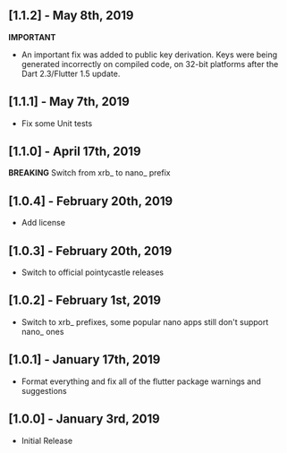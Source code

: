 ## [1.1.2] - May 8th, 2019

**IMPORTANT**

* An important fix was added to public key derivation. Keys were being generated incorrectly on compiled code, on 32-bit platforms after the Dart 2.3/Flutter 1.5 update.

## [1.1.1] - May 7th, 2019

* Fix some Unit tests

## [1.1.0] - April 17th, 2019

**BREAKING**
Switch from xrb_ to nano_ prefix

## [1.0.4] - February 20th, 2019

* Add license

## [1.0.3] - February 20th, 2019

* Switch to official pointycastle releases

## [1.0.2] - February 1st, 2019

* Switch to xrb_ prefixes, some popular nano apps still don't support nano_ ones

## [1.0.1] - January 17th, 2019

* Format everything and fix all of the flutter package warnings and suggestions

## [1.0.0] - January 3rd, 2019

* Initial Release
